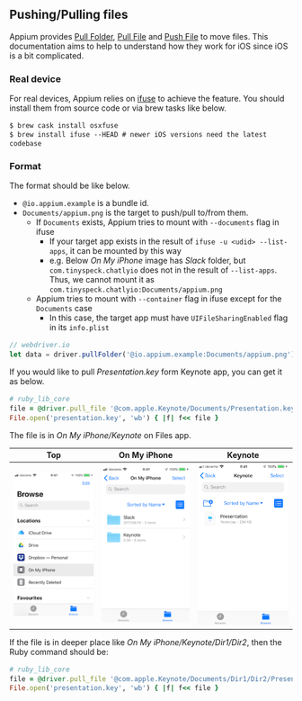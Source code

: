 ## Pushing/Pulling files

Appium provides [Pull Folder](http://appium.io/docs/en/commands/device/files/pull-folder/), [Pull File](http://appium.io/docs/en/commands/device/files/pull-file/) and [Push File](http://appium.io/docs/en/commands/device/files/push-file/) to move files.
This documentation aims to help to understand how they work for iOS since iOS is a bit complicated.

### Real device

For real devices, Appium relies on [ifuse](https://github.com/libimobiledevice/ifuse) to achieve the feature.
You should install them from source code or via brew tasks like below.

```
$ brew cask install osxfuse
$ brew install ifuse --HEAD # newer iOS versions need the latest codebase
```

### Format

The format should be like below.

- `@io.appium.example` is a bundle id.
- `Documents/appium.png` is the target to push/pull to/from them.
    - If `Documents` exists, Appium tries to mount with `--documents` flag in ifuse
        - If your target app exists in the result of `ifuse -u <udid> --list-apps`, it can be mounted by this way
        - e.g. Below _On My iPhone_ image has _Slack_ folder, but `com.tinyspeck.chatlyio` does not in the result of `--list-apps`. Thus, we cannot mount it as `com.tinyspeck.chatlyio:Documents/appium.png`
    - Appium tries to mount with `--container` flag in ifuse except for the `Documents` case
        - In this case, the target app must have `UIFileSharingEnabled` flag in its `info.plist`

```javascript
// webdriver.io
let data = driver.pullFolder('@io.appium.example:Documents/appium.png');
```

If you would like to pull _Presentation.key_ form Keynote app, you can get it as below.

```ruby
# ruby_lib_core
file = @driver.pull_file '@com.apple.Keynote/Documents/Presentation.key'
File.open('presentation.key', 'wb') { |f| f<< file }
```

The file is in _On My iPhone/Keynote_ on Files app.

|Top | On  My iPhone | Keynote |
|:----:|:----:|:----:|
|![](./ios-xctest-file-movement/top_files.png)|![](./ios-xctest-file-movement/on_my_iphone.png)|![](./ios-xctest-file-movement/keynote.png)|

If the file is in deeper place like _On My iPhone/Keynote/Dir1/Dir2_, then the Ruby command should be:

```ruby
# ruby_lib_core
file = @driver.pull_file '@com.apple.Keynote/Documents/Dir1/Dir2/Presentation.key'
File.open('presentation.key', 'wb') { |f| f<< file }
```
